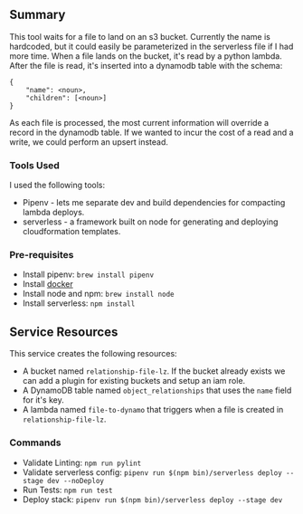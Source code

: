 ## Summary
This tool waits for a file to land on an s3 bucket. Currently the name is hardcoded, but it could easily be parameterized in the serverless file if I had more time. When a file lands on the bucket, it's read by a python lambda. After the file is read, it's inserted into a dynamodb table with the schema:

```
{ 
    "name": <noun>,
    "children": [<noun>]
}
```

As each file is processed, the most current information will override a record in the dynamodb table. If we wanted to incur the cost of a read and a write, we could perform an upsert instead.


### Tools Used
I used the following tools:
* Pipenv - lets me separate dev and build dependencies for compacting lambda deploys.
* serverless - a framework built on node for generating and deploying cloudformation templates.

### Pre-requisites 
* Install pipenv:  `brew install pipenv`
* Install [docker](https://www.docker.com/products/docker-desktop)
* Install node and npm: `brew install node`
* Install serverless: `npm install`

## Service Resources
This service creates the following resources:
* A bucket named `relationship-file-lz`. If the bucket already exists we can add a plugin for existing buckets and setup an iam role.
* A DynamoDB table named `object_relationships` that uses the `name` field for it's key.
* A lambda named `file-to-dynamo` that triggers when a file is created in `relationship-file-lz`.


### Commands 
* Validate Linting: `npm run pylint`
* Validate serverless config: `pipenv run $(npm bin)/serverless deploy --stage dev --noDeploy`
* Run Tests: `npm run test`
* Deploy stack: `pipenv run $(npm bin)/serverless deploy --stage dev`
